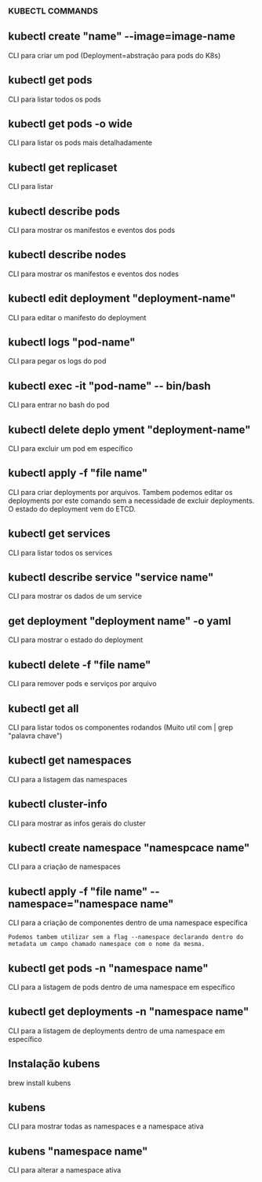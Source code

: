 ### KUBECTL COMMANDS

## kubectl create "name" --image=image-name
  CLI para criar um pod (Deployment=abstração para pods do K8s)

## kubectl get pods
  CLI para listar todos os pods

## kubectl get pods -o wide
  CLI para listar os pods mais detalhadamente

## kubectl get replicaset
  CLI para listar

## kubectl describe pods
  CLI para mostrar os manifestos e eventos dos pods

## kubectl describe nodes
  CLI para mostrar os manifestos e eventos dos nodes

## kubectl edit deployment "deployment-name"
  CLI para editar o manifesto do deployment

## kubectl logs "pod-name"
  CLI para pegar os logs do pod

## kubectl exec -it "pod-name" -- bin/bash
  CLI para entrar no bash do pod

## kubectl delete deplo yment "deployment-name"
  CLI para excluir um pod em específico

## kubectl apply -f "file name"
  CLI para criar deployments por arquivos. Tambem podemos editar
  os deployments por este comando sem a necessidade de excluir deployments. O estado do deployment vem do ETCD.

## kubectl get services
  CLI para listar todos os services

## kubectl describe service "service name"
  CLI para mostrar os dados de um service

## get deployment "deployment name" -o yaml
  CLI para mostrar o estado do deployment

## kubectl delete -f "file name"
  CLI para remover pods e serviços por arquivo

## kubectl get all
  CLI para listar todos os componentes rodandos
  (Muito util com | grep "palavra chave")

## kubectl get namespaces
  CLI para a listagem das namespaces

## kubectl cluster-info
  CLI para mostrar as infos gerais do cluster

## kubectl create namespace "namespcace name"
  CLI para a criação de namespaces

## kubectl apply -f "file name" --namespace="namespace name"
  CLI para a criação de componentes dentro de uma namespace específica
  
    Podemos tambem utilizar sem a flag --namespace declarando dentro do
    metadata um campo chamado namespace com o nome da mesma.

## kubectl get pods -n "namespace name"
  CLI para a listagem de pods dentro de uma namespace em específico

## kubectl get deployments -n "namespace name"
  CLI para a listagem de deployments dentro de uma namespace em específico

## Instalação kubens
  brew install kubens

## kubens
  CLI para mostrar todas as namespaces e a namespace ativa

## kubens "namespace name"
  CLI para alterar a namespace ativa

